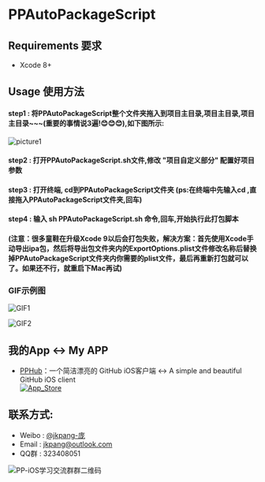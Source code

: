 # PPAutoPackageScript

## Requirements 要求
* Xcode 8+

## Usage 使用方法
#### step1 : 将PPAutoPackageScript整个文件夹拖入到项目主目录,项目主目录,项目主目录~~~(重要的事情说3遍!😊😊😊),如下图所示: 
![picture1](https://github.com/jkpang/PPAutoPackageScript/blob/master/picture1.png)

#### step2 : 打开PPAutoPackageScript.sh文件,修改 "项目自定义部分" 配置好项目参数
#### step3 : 打开终端, cd到PPAutoPackageScript文件夹 (ps:在终端中先输入cd ,直接拖入PPAutoPackageScript文件夹,回车)
#### step4 : 输入 sh PPAutoPackageScript.sh 命令,回车,开始执行此打包脚本

#### (注意：很多童鞋在升级Xcode 9以后会打包失败，解决方案：首先使用Xcode手动导出ipa包，然后将导出包文件夹内的ExportOptions.plist文件修改名称后替换掉PPAutoPackageScript文件夹内你需要的plist文件，最后再重新打包就可以了。如果还不行，就重启下Mac再试) 

### GIF示例图

![GIF1](https://github.com/jkpang/PPAutoPackageScript/blob/master/GIF1.gif)

![GIF2](https://github.com/jkpang/PPAutoPackageScript/blob/master/GIF2.gif)

## 我的App <-> My APP
- [PPHub](https://github.com/jkpang/PPHub-Feedback)：一个简洁漂亮的 GitHub iOS客户端 <-> A simple and beautiful GitHub iOS client   
[![App_Store](https://github.com/jkpang/PPHub-Feedback/blob/master/Resource/Download_on_the_App_Store_135x40.svg)](https://itunes.apple.com/cn/app/PPHub%20For%20GitHub/id1314212521?mt=8)

## 联系方式:
* Weibo : [@jkpang-庞](http://weibo.com/5743737098/profile?rightmod=1&wvr=6&mod=personinfo&is_all=1)
* Email : jkpang@outlook.com
* QQ群 : 323408051

![PP-iOS学习交流群群二维码](https://github.com/jkpang/PPCounter/blob/master/PP-iOS%E5%AD%A6%E4%B9%A0%E4%BA%A4%E6%B5%81%E7%BE%A4%E7%BE%A4%E4%BA%8C%E7%BB%B4%E7%A0%81.png)

